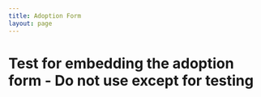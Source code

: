 ```yaml
---
title: Adoption Form
layout: page
---
```


# Test for embedding the adoption form - Do not use except for testing

<script type="text/javascript" src="https://form.jotform.com/jsform/230066232591147"></script>
